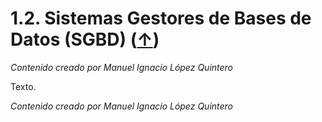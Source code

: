 # 1.2. Sistemas Gestores de Bases de Datos (SGBD) ([↑](README.md))

_Contenido creado por Manuel Ignacio López Quintero_

Texto.

_Contenido creado por Manuel Ignacio López Quintero_

